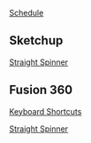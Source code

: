
[Schedule](Schedule.md)

## Sketchup

[Straight Spinner](Sketchup-Straight-Spinner.md)

## Fusion 360

[Keyboard Shortcuts](Shortcuts.pdf)

[Straight Spinner](Straight-Spinner.md)
